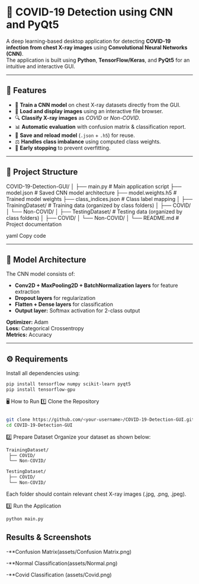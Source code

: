 # 🦠 COVID-19 Detection using CNN and PyQt5

A deep learning-based desktop application for detecting **COVID-19 infection from chest X-ray images** using **Convolutional Neural Networks (CNN)**.  
The application is built using **Python**, **TensorFlow/Keras**, and **PyQt5** for an intuitive and interactive GUI.

---

## 🚀 Features

- 🧠 **Train a CNN model** on chest X-ray datasets directly from the GUI.
- 📁 **Load and display images** using an interactive file browser.
- 🔍 **Classify X-ray images** as _COVID_ or _Non-COVID_.
- 📊 **Automatic evaluation** with confusion matrix & classification report.
- 💾 **Save and reload model** (`.json` + `.h5`) for reuse.
- ⚖️ **Handles class imbalance** using computed class weights.
- 🧩 **Early stopping** to prevent overfitting.

---

## 🧩 Project Structure

COVID-19-Detection-GUI/
│
├── main.py # Main application script
├── model.json # Saved CNN model architecture
├── model.weights.h5 # Trained model weights
├── class_indices.json # Class label mapping
│
├── TrainingDataset/ # Training data (organized by class folders)
│ ├── COVID/
│ └── Non-COVID/
│
├── TestingDataset/ # Testing data (organized by class folders)
│ ├── COVID/
│ └── Non-COVID/
│
└── README.md # Project documentation

yaml
Copy code

---

## 🧠 Model Architecture

The CNN model consists of:

- **Conv2D + MaxPooling2D + BatchNormalization layers** for feature extraction
- **Dropout layers** for regularization
- **Flatten + Dense layers** for classification
- **Output layer:** Softmax activation for 2-class output

**Optimizer:** Adam  
**Loss:** Categorical Crossentropy  
**Metrics:** Accuracy

---

## ⚙️ Requirements

Install all dependencies using:

```bash
pip install tensorflow numpy scikit-learn pyqt5
pip install tensorflow-gpu
```

🖥️ How to Run
1️⃣ Clone the Repository

```bash

git clone https://github.com/<your-username>/COVID-19-Detection-GUI.git
cd COVID-19-Detection-GUI
```

2️⃣ Prepare Dataset
Organize your dataset as shown below:

```bash
TrainingDataset/
 ├── COVID/
 └── Non-COVID/

TestingDataset/
 ├── COVID/
 └── Non-COVID/
```

Each folder should contain relevant chest X-ray images (.jpg, .png, .jpeg).

3️⃣ Run the Application

```bash
python main.py
```

## Results & Screenshots

-\*\*Confusion Matrix(assets/Confusion Matrix.png)

-\*\*Normal Classification(assets/Normal.png)

-\*\*Covid Classification
(assets/Covid.png)

